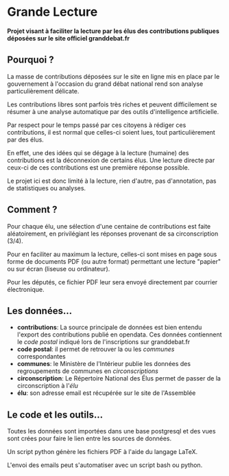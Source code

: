 # Grande Lecture

**Projet visant à faciliter la lecture par les élus des contributions publiques déposées sur le site officiel granddebat.fr**


## Pourquoi ?

La masse de contributions déposées sur le site en ligne mis en place par le gouvernement à l'occasion du grand débat national rend son analyse particulièrement délicate.

Les contributions libres sont parfois très riches et peuvent difficilement se résumer à une analyse automatique par des outils d'intelligence artificielle.

Par respect pour le temps passé par ces citoyens à rédiger ces contributions, il est normal que celles-ci soient lues, tout particulièrement par des élus.

En effet, une des idées qui se dégage à la lecture (humaine) des contributions est la déconnexion de certains élus. Une lecture directe par ceux-ci de ces contributions est une première réponse possible.

Le projet ici est donc limité à la lecture, rien d'autre, pas d'annotation, pas de statistiques ou analyses.


## Comment ?

Pour chaque élu, une sélection d'une centaine de contributions est faite aléatoirement, en privilégiant les réponses provenant de sa circonscription (3/4).

Pour en faciliter au maximum la lecture, celles-ci sont mises en page sous forme de documents PDF (ou autre format) permettant une lecture "papier" ou sur écran (liseuse ou ordinateur).

Pour les députés, ce fichier PDF leur sera envoyé directement par courrier électronique.


## Les données...

- **contributions**: La source principale de données est bien entendu l'export des contributions publié en opendata. Ces données contiennent le *code postal* indiqué lors de l'inscriptions sur granddebat.fr
- **code postal**: il permet de retrouver la ou les *communes* correspondantes
- **communes**: le Ministère de l'Intérieur publie les données des regroupements de communes en *circonscriptions* 
- **circonscription**: Le Répertoire National des Élus permet de passer de la circonscription à l'*élu*
- **élu**: son adresse email est récupérée sur le site de l'Assemblée

## Le code et les outils...

Toutes les données sont importées dans une base postgresql et des vues sont crées pour faire le lien entre les sources de données.

Un script python génère les fichiers PDF à l'aide du langage LaTeX.

L'envoi des emails peut s'automatiser avec un script bash ou python.
